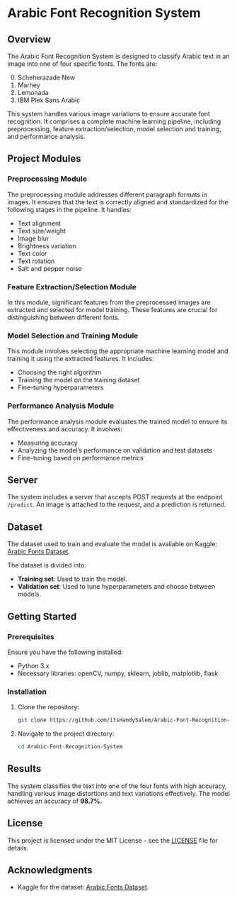 # Arabic Font Recognition System

## Overview

The Arabic Font Recognition System is designed to classify Arabic text in an image into one of four specific fonts. The fonts are:

0. Scheherazade New
1. Marhey
2. Lemonada
3. IBM Plex Sans Arabic

This system handles various image variations to ensure accurate font recognition. It comprises a complete machine learning pipeline, including preprocessing, feature extraction/selection, model selection and training, and performance analysis.

## Project Modules

### Preprocessing Module
The preprocessing module addresses different paragraph formats in images. It ensures that the text is correctly aligned and standardized for the following stages in the pipeline. It handles:
- Text alignment
- Text size/weight
- Image blur
- Brightness variation
- Text color
- Text rotation
- Salt and pepper noise

### Feature Extraction/Selection Module
In this module, significant features from the preprocessed images are extracted and selected for model training. These features are crucial for distinguishing between different fonts.

### Model Selection and Training Module
This module involves selecting the appropriate machine learning model and training it using the extracted features. It includes:
- Choosing the right algorithm
- Training the model on the training dataset
- Fine-tuning hyperparameters

### Performance Analysis Module
The performance analysis module evaluates the trained model to ensure its effectiveness and accuracy. It involves:
- Measuring accuracy
- Analyzing the model’s performance on validation and test datasets
- Fine-tuning based on performance metrics

## Server

The system includes a server that accepts POST requests at the endpoint `/predict`. An image is attached to the request, and a prediction is returned.

## Dataset

The dataset used to train and evaluate the model is available on Kaggle: [Arabic Fonts Dataset](https://www.kaggle.com/datasets/breathemath/fonts-dataset-cmp).

The dataset is divided into:
- **Training set**: Used to train the model.
- **Validation set**: Used to tune hyperparameters and choose between models.

## Getting Started

### Prerequisites

Ensure you have the following installed:
- Python 3.x
- Necessary libraries: openCV, numpy, sklearn, joblib, matplotlib, flask

### Installation

1. Clone the repository:
   ```sh
   git clone https://github.com/itsHamdySalem/Arabic-Font-Recognition-System.git

2. Navigate to the project directory:
    ```sh
    cd Arabic-Font-Recognition-System

## Results

The system classifies the text into one of the four fonts with high accuracy, handling various image distortions and text variations effectively. The model achieves an accuracy of **98.7%**.

## License

This project is licensed under the MIT License - see the [LICENSE](./LICENSE) file for details.

## Acknowledgments

- Kaggle for the dataset: [Arabic Fonts Dataset](https://www.kaggle.com/datasets/breathemath/fonts-dataset-cmp).
